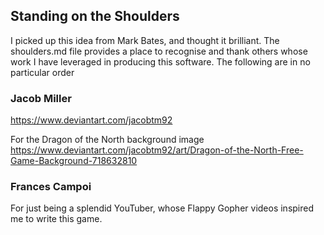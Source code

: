 ## Standing on the Shoulders

I picked up this idea from Mark Bates, and thought it brilliant. The shoulders.md file provides a place to recognise
and thank others whose work I have leveraged in producing this software.
The following are in no particular order


### Jacob Miller
https://www.deviantart.com/jacobtm92

For the Dragon of the North background image
https://www.deviantart.com/jacobtm92/art/Dragon-of-the-North-Free-Game-Background-718632810

### Frances Campoi

For just being a splendid YouTuber, whose Flappy Gopher videos inspired me to 
write this game.